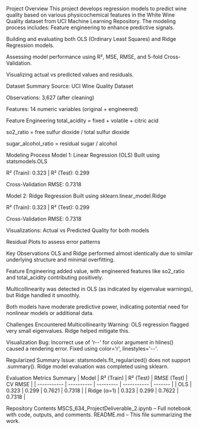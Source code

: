 Project Overview
This project develops regression models to predict wine quality based on various physicochemical features in the White Wine Quality dataset from UCI Machine Learning Repository. The modeling process includes:
Feature engineering to enhance predictive signals.


Building and evaluating both OLS (Ordinary Least Squares) and Ridge Regression models.


Assessing model performance using R², MSE, RMSE, and 5-fold Cross-Validation.


Visualizing actual vs predicted values and residuals.



 Dataset Summary
Source: UCI Wine Quality Dataset


Observations: 3,627 (after cleaning)


Features: 14 numeric variables (original + engineered)


Feature Engineering
total_acidity = fixed + volatile + citric acid


so2_ratio = free sulfur dioxide / total sulfur dioxide


sugar_alcohol_ratio = residual sugar / alcohol


 Modeling Process
 Model 1: Linear Regression (OLS)
Built using statsmodels.OLS


R² (Train): 0.323 | R² (Test): 0.299


Cross-Validation RMSE: 0.7318


 Model 2: Ridge Regression
Built using sklearn.linear_model.Ridge


R² (Train): 0.323 | R² (Test): 0.299


Cross-Validation RMSE: 0.7318


Visualizations:
Actual vs Predicted Quality for both models


 Residual Plots to assess error patterns



Key Observations
OLS and Ridge performed almost identically due to similar underlying structure and minimal overfitting.


Feature Engineering added value, with engineered features like so2_ratio and total_acidity contributing positively.


Multicollinearity was detected in OLS (as indicated by eigenvalue warnings), but Ridge handled it smoothly.


Both models have moderate predictive power, indicating potential need for nonlinear models or additional data.



 Challenges Encountered
Multicollinearity Warning: OLS regression flagged very small eigenvalues. Ridge helped mitigate this.


Visualization Bug: Incorrect use of 'r--' for color argument in hlines() caused a rendering error. Fixed using color='r', linestyles='--'.


Regularized Summary Issue: statsmodels.fit_regularized() does not support .summary(). Ridge model evaluation was completed using sklearn.



 Evaluation Metrics Summary
| Model       | R² (Train) | R² (Test) | RMSE (Test) | CV RMSE |
| ----------- | ---------- | --------- | ----------- | ------- |
| OLS         | 0.323      | 0.299     | 0.7621      | 0.7318  |
| Ridge (α=1) | 0.323      | 0.299     | 0.7622      | 0.7318  |



 Repository Contents
MSCS_634_ProjectDeliverable_2.ipynb – Full notebook with code, outputs, and comments.
README.md – This file summarizing the work.




